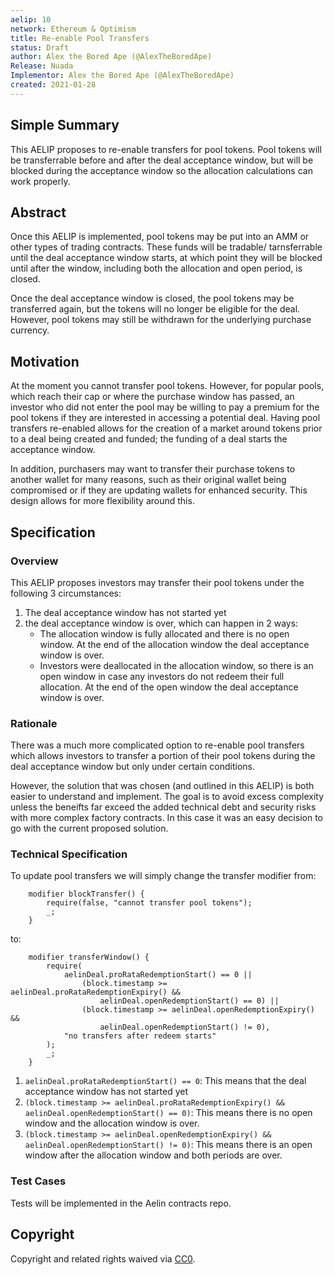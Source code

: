 ```yaml
---
aelip: 10
network: Ethereum & Optimism
title: Re-enable Pool Transfers
status: Draft
author: Alex the Bored Ape (@AlexTheBoredApe)
Release: Nuada
Implementor: Alex the Bored Ape (@AlexTheBoredApe)
created: 2021-01-28
---
```


## Simple Summary

<!--"If you can't explain it simply, you don't understand it well enough." Simply describe the outcome the proposed changes intends to achieve. This should be non-technical and accessible to a casual community member.-->

This AELIP proposes to re-enable transfers for pool tokens. Pool tokens will be transferrable before and after the deal acceptance window, but will be blocked during the acceptance window so the allocation calculations can work properly.

## Abstract

<!--A short (~200 word) description of the proposed change, the abstract should clearly describe the proposed change. This is what *will* be done if the AELIP is implemented, not *why* it should be done or *how* it will be done. If the AELIP proposes deploying a new contract, write, "we propose to deploy a new contract that will do x".-->

Once this AELIP is implemented, pool tokens may be put into an AMM or other types of trading contracts. These funds will be tradable/ tarnsferrable until the deal acceptance window starts, at which point they will be blocked until after the window, including both the allocation and open period, is closed.

Once the deal acceptance window is closed, the pool tokens may be transferred again, but the tokens will no longer be eligible for the deal. However, pool tokens may still be withdrawn for the underlying purchase currency.

## Motivation

<!--This is the problem statement. This is the *why* of the AELIP. It should clearly explain *why* the current state of the protocol is inadequate.  It is critical that you explain *why* the change is needed, if the AELIP proposes changing how something is calculated, you must address *why* the current calculation is inaccurate or wrong. This is not the place to describe how the AELIP will address the issue!-->

At the moment you cannot transfer pool tokens. However, for popular pools, which reach their cap or where the purchase window has passed, an investor who did not enter the pool may be willing to pay a premium for the pool tokens if they are interested in accessing a potential deal. Having pool transfers re-enabled allows for the creation of a market around tokens prior to a deal being created and funded; the funding of a deal starts the acceptance window.

In addition, purchasers may want to transfer their purchase tokens to another wallet for many reasons, such as their original wallet being compromised or if they are updating wallets for enhanced security. This design allows for more flexibility around this.

## Specification

<!--The specification should describe the syntax and semantics of any new feature, there are five sections
1. Overview
2. Rationale
3. Technical Specification
4. Test Cases
5. Configurable Values
-->

### Overview

<!--This is a high-level overview of *how* the AELIP will solve the problem. The overview should clearly describe how the new feature will be implemented.-->

This AELIP proposes investors may transfer their pool tokens under the following 3 circumstances:

1. The deal acceptance window has not started yet
2. the deal acceptance window is over, which can happen in 2 ways:
   - The allocation window is fully allocated and there is no open window. At the end of the allocation window the deal acceptance window is over.
   - Investors were deallocated in the allocation window, so there is an open window in case any investors do not redeem their full allocation. At the end of the open window the deal acceptance window is over.

### Rationale

<!--This is where you explain the reasoning behind how you propose to solve the problem. Why did you propose to implement the change in this way, what were the considerations and trade-offs. The rationale fleshes out what motivated the design and why particular design decisions were made. It should describe alternate designs that were considered and related work. The rationale may also provide evidence of consensus within the community, and should discuss important objections or concerns raised during discussion.-->

There was a much more complicated option to re-enable pool transfers which allows investors to transfer a portion of their pool tokens during the deal acceptance window but only under certain conditions.

However, the solution that was chosen (and outlined in this AELIP) is both easier to understand and implement. The goal is to avoid excess complexity unless the beneifts far exceed the added technical debt and security risks with more complex factory contracts. In this case it was an easy decision to go with the current proposed solution.

### Technical Specification

<!--The technical specification should outline the public API of the changes proposed. That is, changes to any of the interfaces Synthetix currently exposes or the creations of new ones.-->

To update pool transfers we will simply change the transfer modifier from:

```
    modifier blockTransfer() {
        require(false, "cannot transfer pool tokens");
        _;
    }
```

to:

```
    modifier transferWindow() {
        require(
            aelinDeal.proRataRedemptionStart() == 0 ||
                (block.timestamp >= aelinDeal.proRataRedemptionExpiry() &&
                    aelinDeal.openRedemptionStart() == 0) ||
                (block.timestamp >= aelinDeal.openRedemptionExpiry() &&
                    aelinDeal.openRedemptionStart() != 0),
            "no transfers after redeem starts"
        );
        _;
    }
```

1. `aelinDeal.proRataRedemptionStart() == 0`: This means that the deal acceptance window has not started yet
2. `(block.timestamp >= aelinDeal.proRataRedemptionExpiry() && aelinDeal.openRedemptionStart() == 0)`: This means there is no open window and the allocation window is over.
3. `(block.timestamp >= aelinDeal.openRedemptionExpiry() && aelinDeal.openRedemptionStart() != 0)`: This means there is an open window after the allocation window and both periods are over.

### Test Cases

<!--Test cases for an implementation are mandatory for AELIPs but can be included with the implementation..-->

Tests will be implemented in the Aelin contracts repo.

## Copyright

Copyright and related rights waived via [CC0](https://creativecommons.org/publicdomain/zero/1.0/).
